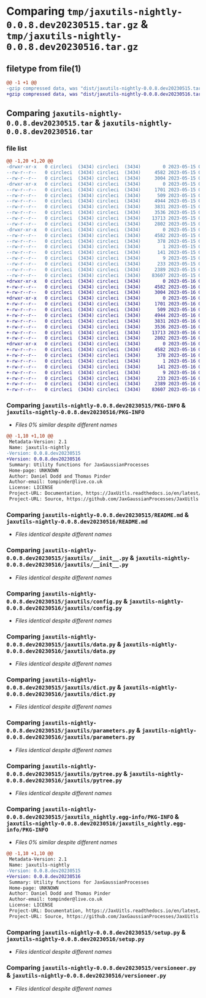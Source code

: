 # Comparing `tmp/jaxutils-nightly-0.0.8.dev20230515.tar.gz` & `tmp/jaxutils-nightly-0.0.8.dev20230516.tar.gz`

## filetype from file(1)

```diff
@@ -1 +1 @@
-gzip compressed data, was "dist/jaxutils-nightly-0.0.8.dev20230515.tar", last modified: Mon May 15 00:06:32 2023, max compression
+gzip compressed data, was "dist/jaxutils-nightly-0.0.8.dev20230516.tar", last modified: Tue May 16 00:06:27 2023, max compression
```

## Comparing `jaxutils-nightly-0.0.8.dev20230515.tar` & `jaxutils-nightly-0.0.8.dev20230516.tar`

### file list

```diff
@@ -1,20 +1,20 @@
-drwxr-xr-x   0 circleci  (3434) circleci  (3434)        0 2023-05-15 00:06:32.906483 jaxutils-nightly-0.0.8.dev20230515/
--rw-r--r--   0 circleci  (3434) circleci  (3434)     4582 2023-05-15 00:06:32.906483 jaxutils-nightly-0.0.8.dev20230515/PKG-INFO
--rw-r--r--   0 circleci  (3434) circleci  (3434)     3004 2023-05-15 00:06:25.000000 jaxutils-nightly-0.0.8.dev20230515/README.md
-drwxr-xr-x   0 circleci  (3434) circleci  (3434)        0 2023-05-15 00:06:32.906483 jaxutils-nightly-0.0.8.dev20230515/jaxutils/
--rw-r--r--   0 circleci  (3434) circleci  (3434)     1701 2023-05-15 00:06:25.000000 jaxutils-nightly-0.0.8.dev20230515/jaxutils/__init__.py
--rw-r--r--   0 circleci  (3434) circleci  (3434)      509 2023-05-15 00:06:32.906483 jaxutils-nightly-0.0.8.dev20230515/jaxutils/_version.py
--rw-r--r--   0 circleci  (3434) circleci  (3434)     4944 2023-05-15 00:06:25.000000 jaxutils-nightly-0.0.8.dev20230515/jaxutils/config.py
--rw-r--r--   0 circleci  (3434) circleci  (3434)     3831 2023-05-15 00:06:25.000000 jaxutils-nightly-0.0.8.dev20230515/jaxutils/data.py
--rw-r--r--   0 circleci  (3434) circleci  (3434)     3536 2023-05-15 00:06:25.000000 jaxutils-nightly-0.0.8.dev20230515/jaxutils/dict.py
--rw-r--r--   0 circleci  (3434) circleci  (3434)    13713 2023-05-15 00:06:25.000000 jaxutils-nightly-0.0.8.dev20230515/jaxutils/parameters.py
--rw-r--r--   0 circleci  (3434) circleci  (3434)     2802 2023-05-15 00:06:25.000000 jaxutils-nightly-0.0.8.dev20230515/jaxutils/pytree.py
-drwxr-xr-x   0 circleci  (3434) circleci  (3434)        0 2023-05-15 00:06:32.906483 jaxutils-nightly-0.0.8.dev20230515/jaxutils_nightly.egg-info/
--rw-r--r--   0 circleci  (3434) circleci  (3434)     4582 2023-05-15 00:06:32.000000 jaxutils-nightly-0.0.8.dev20230515/jaxutils_nightly.egg-info/PKG-INFO
--rw-r--r--   0 circleci  (3434) circleci  (3434)      378 2023-05-15 00:06:32.000000 jaxutils-nightly-0.0.8.dev20230515/jaxutils_nightly.egg-info/SOURCES.txt
--rw-r--r--   0 circleci  (3434) circleci  (3434)        1 2023-05-15 00:06:32.000000 jaxutils-nightly-0.0.8.dev20230515/jaxutils_nightly.egg-info/dependency_links.txt
--rw-r--r--   0 circleci  (3434) circleci  (3434)      141 2023-05-15 00:06:32.000000 jaxutils-nightly-0.0.8.dev20230515/jaxutils_nightly.egg-info/requires.txt
--rw-r--r--   0 circleci  (3434) circleci  (3434)        9 2023-05-15 00:06:32.000000 jaxutils-nightly-0.0.8.dev20230515/jaxutils_nightly.egg-info/top_level.txt
--rw-r--r--   0 circleci  (3434) circleci  (3434)      233 2023-05-15 00:06:32.906483 jaxutils-nightly-0.0.8.dev20230515/setup.cfg
--rw-r--r--   0 circleci  (3434) circleci  (3434)     2389 2023-05-15 00:06:25.000000 jaxutils-nightly-0.0.8.dev20230515/setup.py
--rw-r--r--   0 circleci  (3434) circleci  (3434)    83607 2023-05-15 00:06:25.000000 jaxutils-nightly-0.0.8.dev20230515/versioneer.py
+drwxr-xr-x   0 circleci  (3434) circleci  (3434)        0 2023-05-16 00:06:27.763676 jaxutils-nightly-0.0.8.dev20230516/
+-rw-r--r--   0 circleci  (3434) circleci  (3434)     4582 2023-05-16 00:06:27.763676 jaxutils-nightly-0.0.8.dev20230516/PKG-INFO
+-rw-r--r--   0 circleci  (3434) circleci  (3434)     3004 2023-05-16 00:06:21.000000 jaxutils-nightly-0.0.8.dev20230516/README.md
+drwxr-xr-x   0 circleci  (3434) circleci  (3434)        0 2023-05-16 00:06:27.763676 jaxutils-nightly-0.0.8.dev20230516/jaxutils/
+-rw-r--r--   0 circleci  (3434) circleci  (3434)     1701 2023-05-16 00:06:21.000000 jaxutils-nightly-0.0.8.dev20230516/jaxutils/__init__.py
+-rw-r--r--   0 circleci  (3434) circleci  (3434)      509 2023-05-16 00:06:27.763676 jaxutils-nightly-0.0.8.dev20230516/jaxutils/_version.py
+-rw-r--r--   0 circleci  (3434) circleci  (3434)     4944 2023-05-16 00:06:21.000000 jaxutils-nightly-0.0.8.dev20230516/jaxutils/config.py
+-rw-r--r--   0 circleci  (3434) circleci  (3434)     3831 2023-05-16 00:06:21.000000 jaxutils-nightly-0.0.8.dev20230516/jaxutils/data.py
+-rw-r--r--   0 circleci  (3434) circleci  (3434)     3536 2023-05-16 00:06:21.000000 jaxutils-nightly-0.0.8.dev20230516/jaxutils/dict.py
+-rw-r--r--   0 circleci  (3434) circleci  (3434)    13713 2023-05-16 00:06:21.000000 jaxutils-nightly-0.0.8.dev20230516/jaxutils/parameters.py
+-rw-r--r--   0 circleci  (3434) circleci  (3434)     2802 2023-05-16 00:06:21.000000 jaxutils-nightly-0.0.8.dev20230516/jaxutils/pytree.py
+drwxr-xr-x   0 circleci  (3434) circleci  (3434)        0 2023-05-16 00:06:27.763676 jaxutils-nightly-0.0.8.dev20230516/jaxutils_nightly.egg-info/
+-rw-r--r--   0 circleci  (3434) circleci  (3434)     4582 2023-05-16 00:06:27.000000 jaxutils-nightly-0.0.8.dev20230516/jaxutils_nightly.egg-info/PKG-INFO
+-rw-r--r--   0 circleci  (3434) circleci  (3434)      378 2023-05-16 00:06:27.000000 jaxutils-nightly-0.0.8.dev20230516/jaxutils_nightly.egg-info/SOURCES.txt
+-rw-r--r--   0 circleci  (3434) circleci  (3434)        1 2023-05-16 00:06:27.000000 jaxutils-nightly-0.0.8.dev20230516/jaxutils_nightly.egg-info/dependency_links.txt
+-rw-r--r--   0 circleci  (3434) circleci  (3434)      141 2023-05-16 00:06:27.000000 jaxutils-nightly-0.0.8.dev20230516/jaxutils_nightly.egg-info/requires.txt
+-rw-r--r--   0 circleci  (3434) circleci  (3434)        9 2023-05-16 00:06:27.000000 jaxutils-nightly-0.0.8.dev20230516/jaxutils_nightly.egg-info/top_level.txt
+-rw-r--r--   0 circleci  (3434) circleci  (3434)      233 2023-05-16 00:06:27.763676 jaxutils-nightly-0.0.8.dev20230516/setup.cfg
+-rw-r--r--   0 circleci  (3434) circleci  (3434)     2389 2023-05-16 00:06:21.000000 jaxutils-nightly-0.0.8.dev20230516/setup.py
+-rw-r--r--   0 circleci  (3434) circleci  (3434)    83607 2023-05-16 00:06:21.000000 jaxutils-nightly-0.0.8.dev20230516/versioneer.py
```

### Comparing `jaxutils-nightly-0.0.8.dev20230515/PKG-INFO` & `jaxutils-nightly-0.0.8.dev20230516/PKG-INFO`

 * *Files 0% similar despite different names*

```diff
@@ -1,10 +1,10 @@
 Metadata-Version: 2.1
 Name: jaxutils-nightly
-Version: 0.0.8.dev20230515
+Version: 0.0.8.dev20230516
 Summary: Utility functions for JaxGaussianProcesses
 Home-page: UNKNOWN
 Author: Daniel Dodd and Thomas Pinder
 Author-email: tompinder@live.co.uk
 License: LICENSE
 Project-URL: Documentation, https://JaxUitls.readthedocs.io/en/latest/
 Project-URL: Source, https://github.com/JaxGaussianProcesses/JaxUitls
```

### Comparing `jaxutils-nightly-0.0.8.dev20230515/README.md` & `jaxutils-nightly-0.0.8.dev20230516/README.md`

 * *Files identical despite different names*

### Comparing `jaxutils-nightly-0.0.8.dev20230515/jaxutils/__init__.py` & `jaxutils-nightly-0.0.8.dev20230516/jaxutils/__init__.py`

 * *Files identical despite different names*

### Comparing `jaxutils-nightly-0.0.8.dev20230515/jaxutils/config.py` & `jaxutils-nightly-0.0.8.dev20230516/jaxutils/config.py`

 * *Files identical despite different names*

### Comparing `jaxutils-nightly-0.0.8.dev20230515/jaxutils/data.py` & `jaxutils-nightly-0.0.8.dev20230516/jaxutils/data.py`

 * *Files identical despite different names*

### Comparing `jaxutils-nightly-0.0.8.dev20230515/jaxutils/dict.py` & `jaxutils-nightly-0.0.8.dev20230516/jaxutils/dict.py`

 * *Files identical despite different names*

### Comparing `jaxutils-nightly-0.0.8.dev20230515/jaxutils/parameters.py` & `jaxutils-nightly-0.0.8.dev20230516/jaxutils/parameters.py`

 * *Files identical despite different names*

### Comparing `jaxutils-nightly-0.0.8.dev20230515/jaxutils/pytree.py` & `jaxutils-nightly-0.0.8.dev20230516/jaxutils/pytree.py`

 * *Files identical despite different names*

### Comparing `jaxutils-nightly-0.0.8.dev20230515/jaxutils_nightly.egg-info/PKG-INFO` & `jaxutils-nightly-0.0.8.dev20230516/jaxutils_nightly.egg-info/PKG-INFO`

 * *Files 0% similar despite different names*

```diff
@@ -1,10 +1,10 @@
 Metadata-Version: 2.1
 Name: jaxutils-nightly
-Version: 0.0.8.dev20230515
+Version: 0.0.8.dev20230516
 Summary: Utility functions for JaxGaussianProcesses
 Home-page: UNKNOWN
 Author: Daniel Dodd and Thomas Pinder
 Author-email: tompinder@live.co.uk
 License: LICENSE
 Project-URL: Documentation, https://JaxUitls.readthedocs.io/en/latest/
 Project-URL: Source, https://github.com/JaxGaussianProcesses/JaxUitls
```

### Comparing `jaxutils-nightly-0.0.8.dev20230515/setup.py` & `jaxutils-nightly-0.0.8.dev20230516/setup.py`

 * *Files identical despite different names*

### Comparing `jaxutils-nightly-0.0.8.dev20230515/versioneer.py` & `jaxutils-nightly-0.0.8.dev20230516/versioneer.py`

 * *Files identical despite different names*

